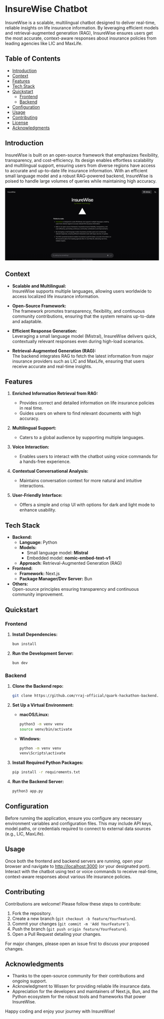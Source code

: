# InsureWise Chatbot

InsureWise is a scalable, multilingual chatbot designed to deliver real-time, reliable insights on life insurance information. By leveraging efficient models and retrieval-augmented generation (RAG), InsureWise ensures users get the most accurate, context-aware responses about insurance policies from leading agencies like LIC and MaxLife.

## Table of Contents

- [Introduction](#introduction)
- [Context](#context)
- [Features](#features)
- [Tech Stack](#tech-stack)
- [Quickstart](#quickstart)
  - [Frontend](#frontend)
  - [Backend](#backend)
- [Configuration](#configuration)
- [Usage](#usage)
- [Contributing](#contributing)
- [License](#license)
- [Acknowledgments](#acknowledgments)

## Introduction

InsureWise is built on an open-source framework that emphasizes flexibility, transparency, and cost-efficiency. Its design enables effortless scalability and multilingual support, ensuring users from diverse regions have access to accurate and up-to-date life insurance information. With an efficient small language model and a robust RAG-powered backend, InsureWise is poised to handle large volumes of queries while maintaining high accuracy.

![InsureWise Screenshot](screenshot.png)

## Context

- **Scalable and Multilingual:**  
  InsureWise supports multiple languages, allowing users worldwide to access localized life insurance information.

- **Open-Source Framework:**  
  The framework promotes transparency, flexibility, and continuous community contributions, ensuring that the system remains up-to-date and adaptable.

- **Efficient Response Generation:**  
  Leveraging a small language model (Mistral), InsureWise delivers quick, contextually relevant responses even during high-load scenarios.

- **Retrieval-Augmented Generation (RAG):**  
  The backend integrates RAG to fetch the latest information from major insurance providers such as LIC and MaxLife, ensuring that users receive accurate and real-time insights.

## Features

1. **Enriched Information Retrieval from RAG:**  
   - Provides correct and detailed information on life insurance policies in real time.
   - Guides users on where to find relevant documents with high accuracy.

2. **Multilingual Support:**  
   - Caters to a global audience by supporting multiple languages.

3. **Voice Interaction:**  
   - Enables users to interact with the chatbot using voice commands for a hands-free experience.

4. **Contextual Conversational Analysis:**  
   - Maintains conversation context for more natural and intuitive interactions.

5. **User-Friendly Interface:**  
   - Offers a simple and crisp UI with options for dark and light mode to enhance usability.

## Tech Stack

- **Backend:**
  - **Language:** Python
  - **Models:**  
    - Small language model: **Mistral**
    - Embedded model: **nomic-embed-text-v1**
  - **Approach:** Retrieval-Augmented Generation (RAG)
- **Frontend:**
  - **Framework:** Next.js
  - **Package Manager/Dev Server:** Bun
- **Others:**  
  Open-source principles ensuring transparency and continuous community improvement.

## Quickstart

### Frontend

1. **Install Dependencies:**

   ```bash
   bun install
   ```

2. **Run the Development Server:**

   ```bash
   bun dev
   ```

### Backend
1. **Clone the Backend repo:**
     ```bash
     git clone https://github.com/rraj-official/quark-hackathon-backend.git
     ```
2. **Set Up a Virtual Environment:**

   - **macOS/Linux:**

     ```bash
     python3 -m venv venv
     source venv/bin/activate
     ```

   - **Windows:**

     ```bash
     python -m venv venv
     venv\Scripts\activate
     ```

3. **Install Required Python Packages:**

   ```bash
   pip install -r requirements.txt
   ```

4. **Run the Backend Server:**

   ```bash
   python3 app.py
   ```

## Configuration

Before running the application, ensure you configure any necessary environment variables and configuration files. This may include API keys, model paths, or credentials required to connect to external data sources (e.g., LIC, MaxLife).

## Usage

Once both the frontend and backend servers are running, open your browser and navigate to [http://localhost:3000](http://localhost:3000) (or your designated port). Interact with the chatbot using text or voice commands to receive real-time, context-aware responses about various life insurance policies.

## Contributing

Contributions are welcome! Please follow these steps to contribute:

1. Fork the repository.
2. Create a new branch (`git checkout -b feature/YourFeature`).
3. Commit your changes (`git commit -m 'Add YourFeature'`).
4. Push the branch (`git push origin feature/YourFeature`).
5. Open a Pull Request detailing your changes.

For major changes, please open an issue first to discuss your proposed changes.

<!-- ## License

This project is licensed under the [MIT License](LICENSE). -->

## Acknowledgments

- Thanks to the open-source community for their contributions and ongoing support.
- Acknowledgment to Wissen for providing reliable life insurance data.
- Appreciation for the developers and maintainers of Next.js, Bun, and the Python ecosystem for the robust tools and frameworks that power InsureWise.

Happy coding and enjoy your journey with InsureWise!
